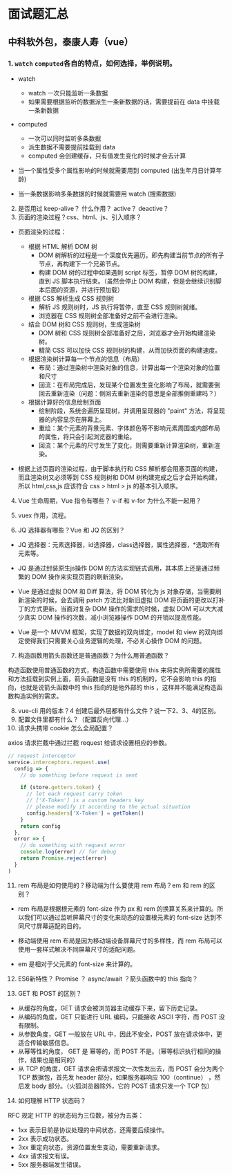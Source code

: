 # 面试题汇总

## 中科软外包，泰康人寿（vue）

### 1. `watch` `computed`各自的特点，如何选择，举例说明。

- watch
  - watch 一次只能监听一条数据
  - 如果需要根据监听的数据派生一条新数据的话，需要提前在 data 中挂载一条新数据
- computed 
  - 一次可以同时监听多条数据
  - 派生数据不需要提前挂载到 data
  - computed 会创建缓存，只有值发生变化的时候才会去计算

- 当一个属性受多个属性影响的时候就需要用到 computed (出生年月日计算年龄)
- 当一条数据影响多条数据的时候就需要用 watch (搜索数据)

2. 是否用过 keep-alive？ 什么作用？ active？ deactive？
3. 页面的渲染过程？css、html、js、引入顺序？

- 页面渲染的过程：
  - 根据 HTML 解析 DOM 树
    - DOM 树解析的过程是一个深度优先遍历。即先构建当前节点的所有子节点，再构建下一个兄弟节点。
    - 构建 DOM 树的过程中如果遇到 script 标签，暂停 DOM 树的构建，直到 JS 脚本执行结束。（虽然会停止 DOM 构建，但是会继续识别脚本后面的资源，并进行预加载）
  - 根据 CSS 解析生成 CSS 规则树
    - 解析 JS 规则树时，JS 执行将暂停，直至 CSS 规则树就绪。
    - 浏览器在 CSS 规则树全部准备好之前不会进行渲染。
  - 结合 DOM 树和 CSS 规则树，生成渲染树
    - DOM 树和 CSS 规则树全部准备好之后，浏览器才会开始构建渲染树。
    - 精简 CSS 可以加快 CSS 规则树的构建，从而加快页面的构建速度。
  - 根据渲染树计算每一个节点的信息（布局）
    - 布局：通过渲染树中渲染对象的信息，计算出每一个渲染对象的位置和尺寸
    - 回流：在布局完成后，发现某个位置发生变化影响了布局，就需要倒回去重新渲染（问题：倒回去重新渲染的意思是全部推倒重建吗？）
  - 根据计算好的信息绘制页面
    - 绘制阶段，系统会遍历呈现树，并调用呈现器的 "paint" 方法，将呈现器的内容显示在屏幕上。
    - 重绘：某个元素的背景元素、字体颜色等不影响元素周围或内部布局的属性，将只会引起浏览器的重绘。
    - 回流：某个元素的尺寸发生了变化，则需要重新计算渲染树，重新渲染。

- 根据上述页面的渲染过程，由于脚本执行和 CSS 解析都会阻塞页面的构建，而且渲染树又必须等到 CSS 规则树和 DOM 树构建完成之后才会开始构建，所以 html,css,js 应该符合 css > html > js 的基本引入顺序。

4. Vue 生命周期，Vue 指令有哪些？ v-if 和 v-for 为什么不能一起用？



5. vuex 作用，流程。
6. JQ 选择器有哪些？Vue 和 JQ 的区别？

- JQ 选择器：元素选择器，id选择器，class选择器，属性选择器，*选取所有元素等。

- JQ 是通过封装原生js操作 DOM 的方法实现链式调用，其本质上还是通过频繁的 DOM 操作来实现页面的刷新渲染。
- Vue 是通过虚拟 DOM 和 Diff 算法，将 DOM 转化为 js 对象存储，当需要刷新渲染的时候，会去调用 patch 方法比对新旧虚拟 DOM 将页面的更改以打补丁的方式更新。当面对复杂 DOM 操作的需求的时候，虚拟 DOM 可以大大减少真实 DOM 操作的次数，减小浏览器操作 DOM 的开销以提高性能。
- Vue 是一个 MVVM 框架，实现了数据的双向绑定，model 和 view 的双向绑定使得我们只需要关心业务逻辑的处理，不必关心操作 DOM 的问题。

7. 构造函数用箭头函数还是普通函数？为什么用普通函数？

构造函数使用普通函数的方式，构造函数中需要使用 this 来将实例所需要的属性和方法挂载到实例上面，箭头函数是没有 this 的机制的，它不会影响 this 的指向，也就是说箭头函数中的 this 指向的是他外部的 this ，这样并不能满足构造函数构造实例的需求。

8. vue-cli 用的版本？4 创建后最外层都有什么文件？说一下2、3、4的区别。
9. 配置文件里都有什么？（配置反向代理...）
10. 请求头携带 cookie 怎么全局配置？

axios 请求拦截中通过拦截 request 给请求设置相应的参数。

```js
// request interceptor
service.interceptors.request.use(
  config => {
    // do something before request is sent

    if (store.getters.token) {
      // let each request carry token
      // ['X-Token'] is a custom headers key
      // please modify it according to the actual situation
      config.headers['X-Token'] = getToken()
    }
    return config
  },
  error => {
    // do something with request error
    console.log(error) // for debug
    return Promise.reject(error)
  }
)
```

11. rem 布局是如何使用的？移动端为什么要使用 rem 布局？em 和 rem 的区别？

- rem 布局是根据根元素的 font-size 作为 px 和 rem 的换算关系来计算的。所以我们可以通过监听屏幕尺寸的变化来动态的设置根元素的 font-size 达到不同尺寸屏幕适配的目的。

- 移动端使用 rem 布局是因为移动端设备屏幕尺寸的多样性，而 rem 布局可以使用一套样式解决不同屏幕尺寸的适配问题。

- em 是相对于父元素的 font-size 来计算的。

12. ES6新特性？ Promise ？ async/await ？箭头函数中的 this 指向？

13. GET 和 POST 的区别？

- 从缓存的角度，GET 请求会被浏览器主动缓存下来，留下历史记录。
- 从编码的角度，GET 只能进行 URL 编码，只能接收 ASCII 字符，而 POST 没有限制。
- 从参数角度，GET 一般放在 URL 中，因此不安全，POST 放在请求体中，更适合传输敏感信息。
- 从幂等性的角度， GET 是 幂等的，而 POST 不是。（幂等标识执行相同的操作，结果也是相同的）
- 从 TCP 的角度，GET 请求会把请求报文一次性发出去，而 POST 会分为两个 TCP 数据包，首先发 header 部分，如果服务器响应 100（continue） ，然后发 body 部分。（火狐浏览器除外，它的 POST 请求只发一个 TCP 包）

14. 如何理解 HTTP 状态码？

RFC 规定 HTTP 的状态码为三位数，被分为五类：

- 1xx 表示目前是协议处理的中间状态，还需要后续操作。
- 2xx 表示成功状态。
- 3xx 重定向状态，资源位置发生变动，需要重新请求。
- 4xx 请求报文有误。
- 5xx 服务器端发生错误。

